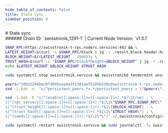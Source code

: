 ```yaml
---
hide_table_of_contents: false
title: State sync
sidebar_position: 4
---
```


<div class="h1-with-icon icon-swisstronic">
# State sync
</div>
###### Chain ID: `swisstronik_1291-1` | Current Node Version: `v1.0.1`

```bash
SNAP_RPC=https://swisstronik-t-rpc.noders.services:443 && \
LATEST_HEIGHT=$(curl -s $SNAP_RPC/block | jq -r .result.block.header.height); \
BLOCK_HEIGHT=$((LATEST_HEIGHT - 2000)); \
TRUST_HASH=$(curl -s "$SNAP_RPC/block?height=$BLOCK_HEIGHT" | jq -r .result.block_id.hash) && \
echo $LATEST_HEIGHT $BLOCK_HEIGHT $TRUST_HASH
```
```bash
sudo systemctl stop swisstronik.service && swisstronikd tendermint unsafe-reset-all --home ~/.swisstronik --keep-addr-book
```
```bash
peers="1db22294bec0fd095eaa4a3f2381aef5105b538c@swisstronik-t-rpc.noders.services:26656"
sed -i.bak -e  "s/^persistent_peers *=.*/persistent_peers = \"$peers\"/" ~/.swisstronik/config/config.toml
```
```bash
sed -i.bak -E "s|^(enable[[:space:]]+=[[:space:]]+).*$|\1true| ; \
s|^(rpc_servers[[:space:]]+=[[:space:]]+).*$|\1\"$SNAP_RPC,$SNAP_RPC\"| ; \
s|^(trust_height[[:space:]]+=[[:space:]]+).*$|\1$BLOCK_HEIGHT| ; \
s|^(trust_hash[[:space:]]+=[[:space:]]+).*$|\1\"$TRUST_HASH\"| ; \
s|^(seeds[[:space:]]+=[[:space:]]+).*$|\1\"\"|" ~/.swisstronik/config/config.toml
```
```bash
sudo systemctl restart swisstronik.service && sudo journalctl -fu swisstronik.service --no-hostname -o cat
```